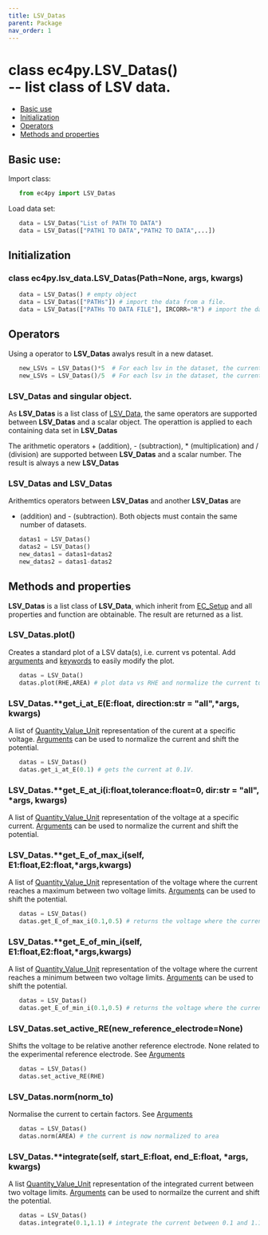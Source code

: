 ```yaml
---
title: LSV_Datas
parent: Package
nav_order: 1
---
```



# class ec4py.LSV_Datas() <br>-- list class of LSV data. 

- [Basic use](#basic-use)
- [Initialization](#initialization)
- [Operators](#operators)
- [Methods and properties](#methods-and-properties)


## Basic use:

Import class:
```python
   from ec4py import LSV_Datas
```
Load data set:
```python
   data = LSV_Datas("List of PATH TO DATA")
   data = LSV_Datas(["PATH1 TO DATA","PATH2 TO DATA",...])
```


## Initialization

### class ec4py.lsv_data.LSV_Datas(Path=None, args, kwargs)

```python
   data = LSV_Datas() # empty object
   data = LSV_Datas(["PATHs"]) # import the data from a file.
   data = LSV_Datas(["PATHs TO DATA FILE"], IRCORR="R") # import the data from a file and apply iR-correction.
```

## Operators

Using a operator to **LSV_Datas** awalys result in a new dataset.

```python
   new_LSVs = LSV_Datas()*5  # For each lsv in the dataset, the current data array is multiplied by 5.
   new_LSVs = LSV_Datas()/5  # For each lsv in the dataset, the current data array is divided by 5.
```

### LSV_Datas and singular object.

As  **LSV_Datas**  is a list class of [LSV_Data](ec4py_lsv_datas), the same operators are supported between  **LSV_Datas** and a scalar object. The operattion is applied to each containing data set in **LSV_Datas**

The arithmetic operators + (addition), - (subtraction), * (multiplication) and / (division) are supported between **LSV_Datas** and a scalar number. The result is always a new **LSV_Datas**

### LSV_Datas and LSV_Datas

Arithemtics operators between **LSV_Datas** and another **LSV_Datas** are 
+ (addition) and - (subtraction). Both objects must contain the same number of datasets. 
```python
   datas1 = LSV_Datas()
   datas2 = LSV_Datas()
   new_datas1 = datas1+datas2
   new_datas2 = datas1-datas2
```

## Methods and properties

**LSV_Datas** is a list class of **LSV_Data**, which inherit from [EC_Setup](ec4py_ec_setup.md) and all properties and function are obtainable. The result are returned as a list.

### LSV_Datas.**plot()**

Creates a standard plot of a LSV data(s), i.e. current vs potental. Add [arguments](ec4py_args.md) and [keywords](ec4py_keywords.md) to easily modify the plot.
```python
   datas = LSV_Data()
   datas.plot(RHE,AREA) # plot data vs RHE and normalize the current to geometric area.
```

### LSV_Datas.**get_i_at_E(E:float, direction:str = "all",*args, **kwargs)**

A list of [Quantity_Value_Unit](ec4py_util.md) representation of the curent at a specific voltage. [Arguments](ec4py_args.md) can be used to normalize the current and shift the potential.
```python
   datas = LSV_Datas()
   datas.get_i_at_E(0.1) # gets the current at 0.1V.
```

### LSV_Datas.**get_E_at_i(i:float,tolerance:float=0,  dir:str = "all", *args, **kwargs)**

A list of [Quantity_Value_Unit](ec4py_util.md) representation of the voltage at a specific current. [Arguments](ec4py_args.md) can be used to normalize the current and shift the potential.

### LSV_Datas.**get_E_of_max_i(self, E1:float,E2:float,*args,**kwargs)**

A list of [Quantity_Value_Unit](ec4py_util.md) representation of the voltage where the current reaches a maximum between two voltage limits. [Arguments](ec4py_args.md) can be used to shift the potential.
```python
   datas = LSV_Datas()
   datas.get_E_of_max_i(0.1,0.5) # returns the voltage where the current reaches the max.
```

### LSV_Datas.**get_E_of_min_i(self, E1:float,E2:float,*args,**kwargs)**

A list of [Quantity_Value_Unit](ec4py_util.md) representation of the voltage where the current reaches a minimum between two voltage limits. [Arguments](ec4py_args.md) can be used to shift the potential.
```python
   datas = LSV_Datas()
   datas.get_E_of_min_i(0.1,0.5) # returns the voltage where the current reaches the max.
```

### LSV_Datas.**set_active_RE(new_reference_electrode=None)**

Shifts the voltage to be relative another reference electrode. None related to the experimental reference electrode. See [Arguments](ec4py_args.md)
```python
   datas = LSV_Datas()
   datas.set_active_RE(RHE)
```

### LSV_Datas.**norm(norm_to)**

Normalise the current to certain factors. See [Arguments](ec4py_args.md)
```python
   datas = LSV_Datas()
   datas.norm(AREA) # the current is now normalized to area
```


### LSV_Datas.**integrate(self, start_E:float, end_E:float, *args, **kwargs)**

 A list [Quantity_Value_Unit](ec4py_util.md) representation of the integrated current between two voltage limits. [Arguments](ec4py_args.md) can be used to normailze the current and shift the potential.
```python
   datas = LSV_Datas()
   datas.integrate(0.1,1.1) # integrate the current between 0.1 and 1.1 V.
```


